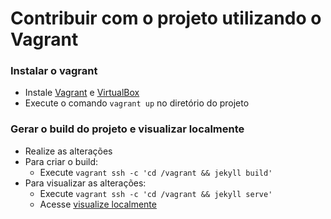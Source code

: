 # Contribuir com o projeto utilizando o Vagrant

### Instalar o vagrant
* Instale [Vagrant](http://www.vagrantup.com/) e [VirtualBox](https://www.virtualbox.org/)
* Execute o comando `vagrant up` no diretório do projeto

### Gerar o build do projeto e visualizar localmente
* Realize as alterações
* Para criar o build:
  * Execute `vagrant ssh -c 'cd /vagrant && jekyll build'`
* Para visualizar as alterações:
  * Execute `vagrant ssh -c 'cd /vagrant && jekyll serve'`
  * Acesse [visualize localmente](http://localhost:4000)